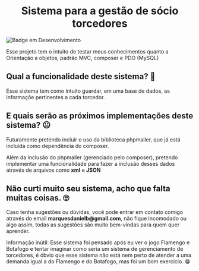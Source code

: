 <h1 align="center">Sistema para a gestão de sócio torcedores</h1>

![Badge em Desenvolvimento](http://img.shields.io/static/v1?label=STATUS&message=EM%20DESENVOLVIMENTO&color=GREEN&style=for-the-badge)

<p>Esse projeto tem o intuito de testar meus conhecimentos quanto a Orientação a objetos, padrão MVC, composer e PDO (MySQL)</p>

<h2>Qual a funcionalidade deste sistema? 🤔</h2>

<p>Esse sistema tem como intuito guardar, em uma base de dados, as informaçõe pertinentes a cada torcedor.</p>

<h2>E quais serão as próximos implementações deste sistema? 😐</h2>

<p>Futuramente pretendo incluir o uso da biblioteca phpmailer, que já está incluída como dependência do composer.</p>

<p>Além da inclusão do phpmailer (gerenciado pelo composer), pretendo implementar uma funcionalidade para fazer a inclusão desses dados através de arquivos como <b>xml</b> e <b>JSON</b>

<h2>Não curti muito seu sistema, acho que falta muitas coisas. 🙄</h2>

<p>Caso tenha sugestões ou dúvidas, você pode entrar em contato comigo através do email <b>marquesdanielb@gmail.com</b>, não fique incomodado ou algo assim, todas as sugestões são muito bem-vindas para quem quer aprender.</p>

<p>Informação inútil: Esse sistema foi pensado após eu ver o jogo Flamengo e Botafogo e tentar imaginar como seria um sistema de gerenciamento de torcedores, é óbvio que esse sistema não está nem perto de atender a uma demanda igual a do Flamengo e do Botafogo, mas foi um bom exercício. 😁</p>
